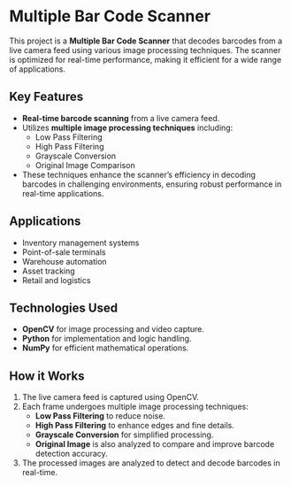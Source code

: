 # Multiple Bar Code Scanner

This project is a **Multiple Bar Code Scanner** that decodes barcodes from a live camera feed using various image processing techniques. The scanner is optimized for real-time performance, making it efficient for a wide range of applications.

## Key Features
- **Real-time barcode scanning** from a live camera feed.
- Utilizes **multiple image processing techniques** including:
  - Low Pass Filtering
  - High Pass Filtering
  - Grayscale Conversion
  - Original Image Comparison
- These techniques enhance the scanner’s efficiency in decoding barcodes in challenging environments, ensuring robust performance in real-time applications.
  
## Applications
- Inventory management systems
- Point-of-sale terminals
- Warehouse automation
- Asset tracking
- Retail and logistics

## Technologies Used
- **OpenCV** for image processing and video capture.
- **Python** for implementation and logic handling.
- **NumPy** for efficient mathematical operations.

## How it Works
1. The live camera feed is captured using OpenCV.
2. Each frame undergoes multiple image processing techniques:
   - **Low Pass Filtering** to reduce noise.
   - **High Pass Filtering** to enhance edges and fine details.
   - **Grayscale Conversion** for simplified processing.
   - **Original Image** is also analyzed to compare and improve barcode detection accuracy.
3. The processed images are analyzed to detect and decode barcodes in real-time.
   
